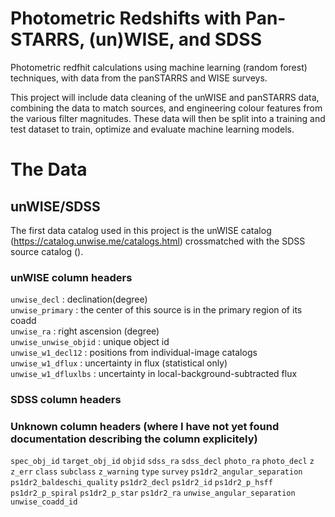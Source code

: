 # Photometric Redshifts with Pan-STARRS, (un)WISE, and SDSS

Photometric redfhit calculations using machine learning (random forest) techniques, with data from the panSTARRS and WISE surveys.

This project will include data cleaning of the unWISE and panSTARRS data, combining the data to match sources, and engineering colour features from the various filter magnitudes. These data will then be split into a training and test dataset to train, optimize and evaluate machine learning models.

# The Data
## unWISE/SDSS
The first data catalog used in this project is the unWISE catalog (https://catalog.unwise.me/catalogs.html) crossmatched with the SDSS source catalog ().

### unWISE column headers
`unwise_decl` : declination(degree)  
`unwise_primary`  : the center of this source is in the primary region of its coadd  
`unwise_ra` : right ascension (degree)  
`unwise_unwise_objid` : unique object id  
`unwise_w1_decl12` : positions from individual-image catalogs
`unwise_w1_dflux` : uncertainty in flux (statistical only)  
`unwise_w1_dfluxlbs`  : uncertainty in local-background-subtracted flux

### SDSS column headers

### Unknown column headers (where I have not yet found documentation describing the column explicitely)
`spec_obj_id`
`target_obj_id`
`objid`
`sdss_ra`
`sdss_decl`
`photo_ra`
`photo_decl`
`z`
`z_err`
`class`
`subclass`
`z_warning`
`type`
`survey`
`ps1dr2_angular_separation`
`ps1dr2_baldeschi_quality`
`ps1dr2_decl`
`ps1dr2_id`
`ps1dr2_p_hsff`
`ps1dr2_p_spiral`
`ps1dr2_p_star`
`ps1dr2_ra`
`unwise_angular_separation`
`unwise_coadd_id`

